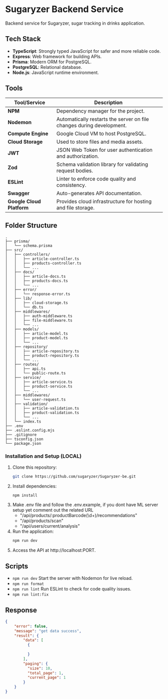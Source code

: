 # Sugaryzer Backend Service
Backend service for Sugaryzer, sugar tracking in drinks application.

## Tech Stack
- **TypeScript**: Strongly typed JavaScript for safer and more reliable code.
- **Express**: Web framework for building APIs.
- **Prisma**: Modern ORM for PostgreSQL.
- **PostgreSQL**: Relational database.
- **Node.js**: JavaScript runtime environment.

## Tools
| Tool/Service          | Description                                                                 |
|-----------------------|-----------------------------------------------------------------------------|
| **NPM**               | Dependency manager for the project.                                          |
| **Nodemon**           | Automatically restarts the server on file changes during development.         |
| **Compute Engine**     | Google Cloud VM to host PostgreSQL.                                         |
| **Cloud Storage**      | Used to store files and media assets.                                       |
| **JWT**                | JSON Web Token for user authentication and authorization.                   |
| **Zod**                | Schema validation library for validating request bodies.                     |
| **ESLint**             | Linter to enforce code quality and consistency.                             |
| **Swagger**            | Auto-generates API documentation.                                           |
| **Google Cloud Platform** | Provides cloud infrastructure for hosting and file storage.              |

## Folder Structure
```
.
├── prisma/
│   └── schema.prisma
├── src/
│   ├── controllers/
│   │   ├── article-controller.ts
│   │   ├── products-controller.ts
│   │   └── ...
│   ├── docs/
│   │   ├── article-docs.ts
│   │   ├── products-docs.ts
│   │   └── ...
│   ├── error/
│   │   └── response-error.ts
│   ├── lib/
│   │   ├── cloud-storage.ts
│   │   └── db.ts
│   ├── middlewares/
│   │   ├── auth-middleware.ts
│   │   ├── file-middleware.ts
│   │   └── ...
│   ├── models/
│   │   ├── article-model.ts
│   │   ├── product-model.ts
│   │   └── ...
│   ├── repository/
│   │   ├── article-repository.ts
│   │   ├── product-repository.ts
│   │   └── ...
│   ├── routes/
│   │   ├── api.ts
│   │   └── public-route.ts
│   ├── service/
│   │   ├── article-service.ts
│   │   ├── product-service.ts
│   │   └── ...
│   ├── middlewares/
│   │   └── user-request.ts
│   ├── validation/
│   │   ├── article-validation.ts
│   │   ├── product-validation.ts
│   │   └── ...
│   └── index.ts
├── .env
├── .eslint.config.mjs
├── .gitignore
├── tsconfig.json
└── package.json
```

### Installation and Setup (LOCAL)
1. Clone this repository:
   ```bash
   git clone https://github.com/sugaryzer/Sugaryzer-be.git
3. Install dependencies:
   ```bash
   npm install
4. Make .env file and follow the .env.example, if you dont have ML server setup yet comment out the related URL
   - "/api/products/:productBarcode(\\d+)/recommendations"
   - "/api/products/scan"
   - "/api/users/current/analysis"
5. Run the application:
   ```bash
   npm run dev
6. Access the API at http://localhost:PORT.


## Scripts
- `npm run dev` Start the server with Nodemon for live reload.
- `npm run format`
- `npm run lint` Run ESLint to check for code quality issues.
- `npm run lint:fix`

## Response
```json
{
    "error": false,
    "message": "get data success",
    "result": { 
        "data": [
          {
            
          }
        ],
        "paging": {
          "size": 10,
          "total_page": 1,
          "current_page": 1
        }
    }
}
```
